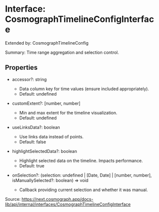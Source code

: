 # Interface: CosmographTimelineConfigInterface

Extended by: CosmographTimelineConfig

Summary: Time range aggregation and selection control.

## Properties

- accessor?: string
  - Data column key for time values (ensure included appropriately).
  - Default: undefined

- customExtent?: [number, number]
  - Min and max extent for the timeline visualization.
  - Default: undefined

- useLinksData?: boolean
  - Use links data instead of points.
  - Default: false

- highlightSelectedData?: boolean
  - Highlight selected data on the timeline. Impacts performance.
  - Default: true

- onSelection?: (selection: undefined | [Date, Date] | [number, number], isManuallySelected?: boolean) => void
  - Callback providing current selection and whether it was manual.

Source: https://next.cosmograph.app/docs-lib/api/internal/interfaces/CosmographTimelineConfigInterface

